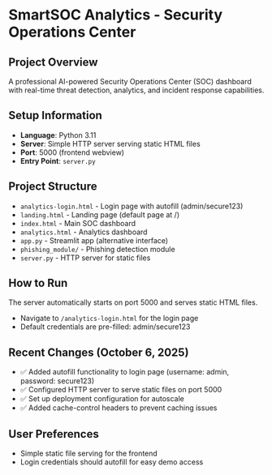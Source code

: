 # SmartSOC Analytics - Security Operations Center

## Project Overview
A professional AI-powered Security Operations Center (SOC) dashboard with real-time threat detection, analytics, and incident response capabilities.

## Setup Information
- **Language**: Python 3.11
- **Server**: Simple HTTP server serving static HTML files
- **Port**: 5000 (frontend webview)
- **Entry Point**: `server.py`

## Project Structure
- `analytics-login.html` - Login page with autofill (admin/secure123)
- `landing.html` - Landing page (default page at /)
- `index.html` - Main SOC dashboard
- `analytics.html` - Analytics dashboard
- `app.py` - Streamlit app (alternative interface)
- `phishing_module/` - Phishing detection module
- `server.py` - HTTP server for static files

## How to Run
The server automatically starts on port 5000 and serves static HTML files.
- Navigate to `/analytics-login.html` for the login page
- Default credentials are pre-filled: admin/secure123

## Recent Changes (October 6, 2025)
- ✅ Added autofill functionality to login page (username: admin, password: secure123)
- ✅ Configured HTTP server to serve static files on port 5000
- ✅ Set up deployment configuration for autoscale
- ✅ Added cache-control headers to prevent caching issues

## User Preferences
- Simple static file serving for the frontend
- Login credentials should autofill for easy demo access
